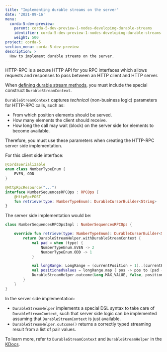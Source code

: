 ```yaml
---
title: "Implementing durable streams on the server"
date: '2021-09-16'
menu:
  corda-5-dev-preview:
    parent: corda-5-dev-preview-1-nodes-developing-durable-streams
    identifier: corda-5-dev-preview-1-nodes-developing-durable-streams-server
    weight: 500
project: corda-5
section_menu: corda-5-dev-preview
description: >
  How to implement durable streams on the server.
---
```


HTTP-RPC is a secure HTTP API for you RPC interfaces which allows requests and responses to pass between an HTTP client
and HTTP server.

When [defining durable stream methods](../method/index.md), you must include the special construct `DurableStreamContext`.

`DurableStreamContext` captures *technical* (non-business logic) parameters for HTTP-RPC calls, such as:
* From which position elements should be served.
* How many elements the client should receive.
* How long the call may wait (block) on the server side for elements to become available.

Therefore, you must use these parameters when creating the HTTP-RPC server side implementation.

For this client side interface:
```kotlin
@CordaSerializable
enum class NumberTypeEnum {
    EVEN, ODD
}

@HttpRpcResource("...")
interface NumberSequencesRPCOps : RPCOps {
    @HttpRpcPOST
    fun retrieve(type: NumberTypeEnum): DurableCursorBuilder<String>
}
```

The server side implementation would be:

```kotlin
class NumberSequencesRPCOpsImpl : NumberSequencesRPCOps {

    override fun retrieve(type: NumberTypeEnum): DurableCursorBuilder<String> {
        return DurableStreamHelper.withDurableStreamContext {
            val pad = when (type) {
                NumberTypeEnum.EVEN -> 2
                NumberTypeEnum.ODD -> 1
            }

            val longRange: LongRange = (currentPosition + 1)..(currentPosition + maxCount)
            val positionedValues = longRange.map { pos -> pos to (pad + pos * 2).toHumanReadableNumber() }
            DurableStreamHelper.outcome(Long.MAX_VALUE, false, positionedValues)
        }
    }
}
```

In the server side implementation:
* `DurableStreamHelper` implements a special DSL syntax to take care of `DurableStreamContext`, such that server side logic can be implemented assuming that `DurableStreamContext` is just available.
* `DurableStreamHelper.outcome()` returns a correctly typed streaming result from a list of pair values.

To learn more, refer to `DurableStreamContext` and `DurableStreamHelper` in the [KDocs](https://www.kdocs.co.uk/home).
